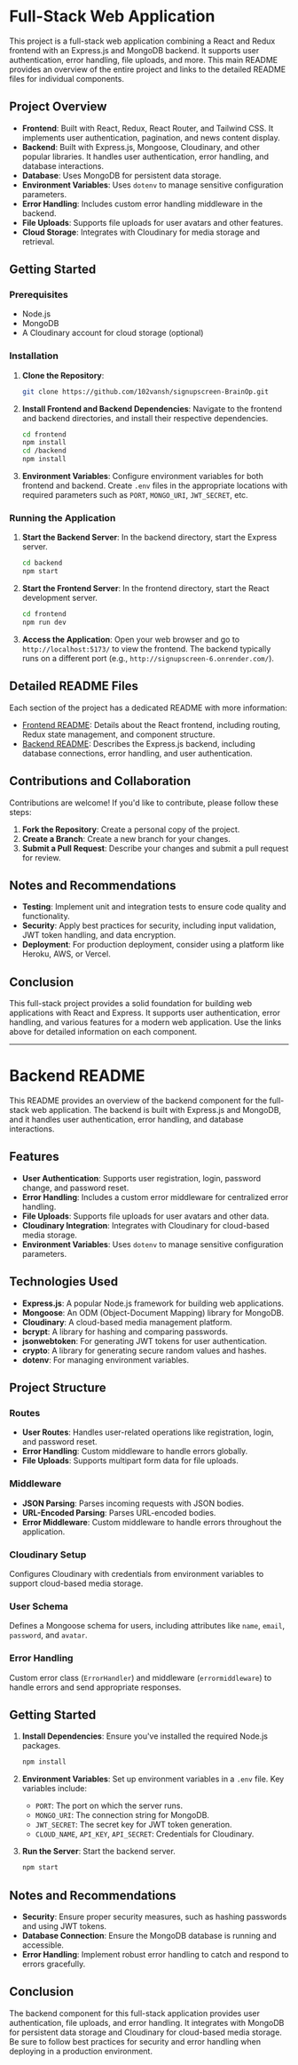 # Full-Stack Web Application

This project is a full-stack web application combining a React and Redux frontend with an Express.js and MongoDB backend. It supports user authentication, error handling, file uploads, and more. This main README provides an overview of the entire project and links to the detailed README files for individual components.

## Project Overview
- **Frontend**: Built with React, Redux, React Router, and Tailwind CSS. It implements user authentication, pagination, and news content display.
- **Backend**: Built with Express.js, Mongoose, Cloudinary, and other popular libraries. It handles user authentication, error handling, and database interactions.
- **Database**: Uses MongoDB for persistent data storage.
- **Environment Variables**: Uses `dotenv` to manage sensitive configuration parameters.
- **Error Handling**: Includes custom error handling middleware in the backend.
- **File Uploads**: Supports file uploads for user avatars and other features.
- **Cloud Storage**: Integrates with Cloudinary for media storage and retrieval.

## Getting Started
### Prerequisites
- Node.js
- MongoDB
- A Cloudinary account for cloud storage (optional)

### Installation
1. **Clone the Repository**:
   ```bash
   git clone https://github.com/102vansh/signupscreen-BrainOp.git
   
   ```

2. **Install Frontend and Backend Dependencies**:
   Navigate to the frontend and backend directories, and install their respective dependencies.
   ```bash
   cd frontend
   npm install
   cd /backend
   npm install
   ```

3. **Environment Variables**:
   Configure environment variables for both frontend and backend. Create `.env` files in the appropriate locations with required parameters such as `PORT`, `MONGO_URI`, `JWT_SECRET`, etc.

### Running the Application
1. **Start the Backend Server**:
   In the backend directory, start the Express server.
   ```bash
   cd backend
   npm start
   ```

2. **Start the Frontend Server**:
   In the frontend directory, start the React development server.
   ```bash
   cd frontend
   npm run dev
   ```

3. **Access the Application**:
   Open your web browser and go to `http://localhost:5173/` to view the frontend. The backend typically runs on a different port (e.g., `http://signupscreen-6.onrender.com/`).

## Detailed README Files
Each section of the project has a dedicated README with more information:

- [Frontend README](./frontend/README.md): Details about the React frontend, including routing, Redux state management, and component structure.
- [Backend README](./backend/readme.md): Describes the Express.js backend, including database connections, error handling, and user authentication.

## Contributions and Collaboration
Contributions are welcome! If you'd like to contribute, please follow these steps:

1. **Fork the Repository**: Create a personal copy of the project.
2. **Create a Branch**: Create a new branch for your changes.
3. **Submit a Pull Request**: Describe your changes and submit a pull request for review.

## Notes and Recommendations
- **Testing**: Implement unit and integration tests to ensure code quality and functionality.
- **Security**: Apply best practices for security, including input validation, JWT token handling, and data encryption.
- **Deployment**: For production deployment, consider using a platform like Heroku, AWS, or Vercel.

## Conclusion
This full-stack project provides a solid foundation for building web applications with React and Express. It supports user authentication, error handling, and various features for a modern web application. Use the links above for detailed information on each component.

---

# Backend README

This README provides an overview of the backend component for the full-stack web application. The backend is built with Express.js and MongoDB, and it handles user authentication, error handling, and database interactions.

## Features
- **User Authentication**: Supports user registration, login, password change, and password reset.
- **Error Handling**: Includes a custom error middleware for centralized error handling.
- **File Uploads**: Supports file uploads for user avatars and other data.
- **Cloudinary Integration**: Integrates with Cloudinary for cloud-based media storage.
- **Environment Variables**: Uses `dotenv` to manage sensitive configuration parameters.

## Technologies Used
- **Express.js**: A popular Node.js framework for building web applications.
- **Mongoose**: An ODM (Object-Document Mapping) library for MongoDB.
- **Cloudinary**: A cloud-based media management platform.
- **bcrypt**: A library for hashing and comparing passwords.
- **jsonwebtoken**: For generating JWT tokens for user authentication.
- **crypto**: A library for generating secure random values and hashes.
- **dotenv**: For managing environment variables.

## Project Structure
### Routes
- **User Routes**: Handles user-related operations like registration, login, and password reset.
- **Error Handling**: Custom middleware to handle errors globally.
- **File Uploads**: Supports multipart form data for file uploads.

### Middleware
- **JSON Parsing**: Parses incoming requests with JSON bodies.
- **URL-Encoded Parsing**: Parses URL-encoded bodies.
- **Error Middleware**: Custom middleware to handle errors throughout the application.

### Cloudinary Setup
Configures Cloudinary with credentials from environment variables to support cloud-based media storage.

### User Schema
Defines a Mongoose schema for users, including attributes like `name`, `email`, `password`, and `avatar`.

### Error Handling
Custom error class (`ErrorHandler`) and middleware (`errormiddleware`) to handle errors and send appropriate responses.

## Getting Started
1. **Install Dependencies**:
   Ensure you've installed the required Node.js packages.
   ```bash
   npm install
   ```

2. **Environment Variables**:
   Set up environment variables in a `.env` file. Key variables include:
   - `PORT`: The port on which the server runs.
   - `MONGO_URI`: The connection string for MongoDB.
   - `JWT_SECRET`: The secret key for JWT token generation.
   - `CLOUD_NAME`, `API_KEY`, `API_SECRET`: Credentials for Cloudinary.

3. **Run the Server**:
   Start the backend server.
   ```bash
   npm start
   ```

## Notes and Recommendations
- **Security**: Ensure proper security measures, such as hashing passwords and using JWT tokens.
- **Database Connection**: Ensure the MongoDB database is running and accessible.
- **Error Handling**: Implement robust error handling to catch and respond to errors gracefully.

## Conclusion
The backend component for this full-stack application provides user authentication, file uploads, and error handling. It integrates with MongoDB for persistent data storage and Cloudinary for cloud-based media storage. Be sure to follow best practices for security and error handling when deploying in a production environment.
